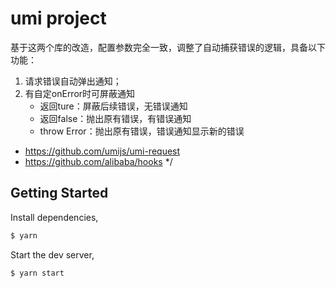 # umi project

基于这两个库的改造，配置参数完全一致，调整了自动捕获错误的逻辑，具备以下功能：
1. 请求错误自动弹出通知；
2. 有自定onError时可屏蔽通知
   - 返回ture：屏蔽后续错误，无错误通知
   - 返回false：抛出原有错误，有错误通知
   - throw Error：抛出原有错误，错误通知显示新的错误

- https://github.com/umijs/umi-request
- https://github.com/alibaba/hooks
 */

## Getting Started

Install dependencies,

```bash
$ yarn
```

Start the dev server,

```bash
$ yarn start
```

